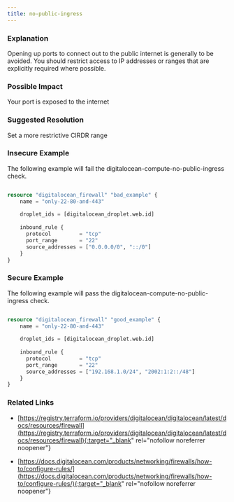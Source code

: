 ```yaml
---
title: no-public-ingress
---
```


### Explanation


Opening up ports to connect out to the public internet is generally to be avoided. You should restrict access to IP addresses or ranges that are explicitly required where possible.


### Possible Impact
Your port is exposed to the internet

### Suggested Resolution
Set a more restrictive CIRDR range


### Insecure Example

The following example will fail the digitalocean-compute-no-public-ingress check.

```terraform

resource "digitalocean_firewall" "bad_example" {
	name = "only-22-80-and-443"
  
	droplet_ids = [digitalocean_droplet.web.id]
  
	inbound_rule {
	  protocol         = "tcp"
	  port_range       = "22"
	  source_addresses = ["0.0.0.0/0", "::/0"]
	}
}

```



### Secure Example

The following example will pass the digitalocean-compute-no-public-ingress check.

```terraform

resource "digitalocean_firewall" "good_example" {
	name = "only-22-80-and-443"
  
	droplet_ids = [digitalocean_droplet.web.id]
  
	inbound_rule {
	  protocol         = "tcp"
	  port_range       = "22"
	  source_addresses = ["192.168.1.0/24", "2002:1:2::/48"]
	}
}

```




### Related Links


- [https://registry.terraform.io/providers/digitalocean/digitalocean/latest/docs/resources/firewall](https://registry.terraform.io/providers/digitalocean/digitalocean/latest/docs/resources/firewall){:target="_blank" rel="nofollow noreferrer noopener"}

- [https://docs.digitalocean.com/products/networking/firewalls/how-to/configure-rules/](https://docs.digitalocean.com/products/networking/firewalls/how-to/configure-rules/){:target="_blank" rel="nofollow noreferrer noopener"}


